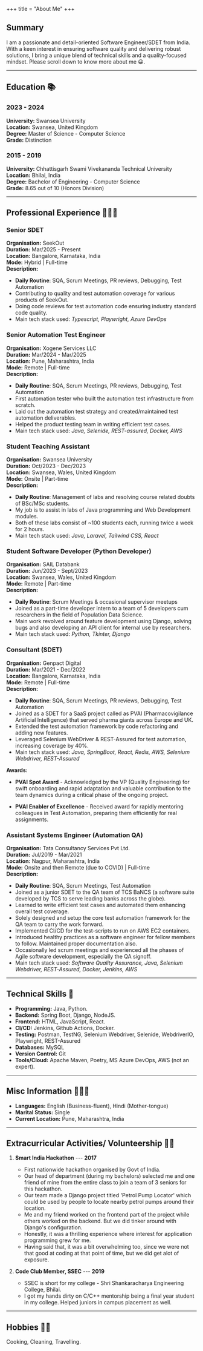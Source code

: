 +++ 
title = "About Me"
+++
## Summary

I am a passionate and detail-oriented Software Engineer/SDET from India. With a keen interest in ensuring software quality and delivering robust solutions, I bring a unique blend of technical skills and a quality-focused mindset. Please scroll down to know more about me 😀.

---

## Education 📚

### 2023 - 2024

**University:** Swansea University  
**Location:** Swansea, United Kingdom  
**Degree:** Master of Science - Computer Science  
**Grade:** Distinction

### 2015 - 2019

**University:** Chhattisgarh Swami Vivekananda Technical University  
**Location:** Bhilai, India  
**Degree:** Bachelor of Engineering - Computer Science  
**Grade:** 8.65 out of 10 (Honors Division)

---

## Professional Experience 🕵🏼‍♂️

### Senior SDET

**Organisation:** SeekOut  
**Duration:** Mar/2025 - Present  
**Location:** Bangalore, Karnataka, India  
**Mode:** Hybrid | Full-time  
**Description:**  

- **Daily Routine**: SQA, Scrum Meetings, PR reviews, Debugging, Test Automation
- Contributing to quality and test automation coverage for various products of SeekOut.
- Doing code reviews for test automation code ensuring industry standard code quality. 
- Main tech stack used: *Typescript, Playwright, Azure DevOps*

### Senior Automation Test Engineer

**Organisation:** Xogene Services LLC  
**Duration:** Mar/2024 - Mar/2025  
**Location:** Pune, Maharashtra, India  
**Mode:** Remote | Full-time  
**Description:**  

- **Daily Routine**: SQA, Scrum Meetings, PR reviews, Debugging, Test Automation
- First automation tester who built the automation test infrastructure from scratch.
- Laid out the automation test strategy and created/maintained test automation deliverables.
- Helped the product testing team in writing efficient test cases.
- Main tech stack used: *Java, Selenide, REST-assured, Docker, AWS*

### Student Teaching Assistant

**Organisation:** Swansea University  
**Duration:** Oct/2023 - Dec/2023  
**Location:** Swansea, Wales, United Kingdom  
**Mode:** Onsite | Part-time  
**Description:**  

- **Daily Routine**: Management of labs and resolving course related doubts of BSc/MSc students. 
- My job is to assist in labs of Java programming and Web Development modules.
- Both of these labs consist of ~100 students each, running twice a week for 2 hours.
- Main tech stack used: *Java, Laravel, Tailwind CSS, React*

### Student Software Developer (Python Developer)

**Organisation:** SAIL Databank  
**Duration:** Jun/2023 - Sept/2023  
**Location:** Swansea, Wales, United Kingdom  
**Mode:** Remote | Part-time  
**Description:**  

- **Daily Routine**: Scrum Meetings & occasional supervisor meetups
- Joined as a part-time developer intern to a team of 5 developers cum researchers in the field of Population Data Science.
- Main work revolved around feature development using Django, solving bugs and also developing an API client for internal use by researchers.
- Main tech stack used: *Python, Tkinter, Django*

### Consultant (SDET)

**Organisation:** Genpact Digital  
**Duration:** Mar/2021 - Dec/2022  
**Location:** Bangalore, Karnataka, India  
**Mode:** Remote | Full-time  
**Description:**  

- **Daily Routine**: SQA, Scrum Meetings, PR reviews, Debugging, Test Automation
- Joined as a SDET for a SaaS project called as PVAI (Pharmacovigilance Artificial Intelligence) that served pharma giants across Europe and UK.
- Extended the test automation framework by code refactoring and adding new features.
- Leveraged Selenium WebDriver & REST-Assured for test automation, increasing coverage by 40%.
- Main tech stack used: *Java, SpringBoot, React, Redis, AWS, Selenium Webdriver, REST-Assured*

**Awards:**  

- **PVAI Spot Award** - Acknowledged by the VP (Quality Engineering) for swift onboarding and rapid adaptation and valuable contribution to the team dynamics during a critical phase of the ongoing project.

- **PVAI Enabler of Excellence** - Received award for rapidly mentoring colleagues in Test Automation, preparing them efficiently for real assignments.

### Assistant Systems Engineer (Automation QA)

**Organisation:** Tata Consultancy Services Pvt Ltd.  
**Duration:** Jul/2019 - Mar/2021  
**Location:** Nagpur, Maharashtra, India  
**Mode:** Onsite and then Remote (due to COVID) | Full-time  
**Description:**  

- **Daily Routine**: SQA, Scrum Meetings, Test Automation
- Joined as a junior SDET to the QA team of TCS BaNCS (a software suite developed by TCS to serve leading banks across the globe).
- Learned to write efficient test cases and automated them enhancing overall test coverage.
- Solely designed and setup the core test automation framework for the QA team to carry the work forward.
- Implemented CI/CD for the test-scripts to run on AWS EC2 containers.
- Introduced healthy practices as a software engineer for fellow members to follow. Maintained proper documentation also.
- Occasionally led scrum meetings and experienced all the phases of Agile software development, especially the QA signoff.
- Main tech stack used: *Software Quality Assurance, Java, Selenium Webdriver, REST-Assured, Docker, Jenkins, AWS*

---

## Technical Skills 🧰

- **Programming:** Java, Python.
- **Backend:** Spring Boot, Django, NodeJS.
- **Frontend:** HTML, JavaScript, React.
- **CI/CD:** Jenkins, Github Actions, Docker.
- **Testing:** Postman, TestNG, Selenium Webdriver, Selenide, WebdriverIO, Playwright, REST-Assured
- **Databases:** MySQL
- **Version Control:** Git
- **Tools/Cloud:** Apache Maven, Poetry, MS Azure DevOps, AWS (not an expert).

---

## Misc Information 🙅🏼‍♂️

- **Languages:** English (Business-fluent), Hindi (Mother-tongue)
- **Marital Status:** Single
- **Current Location:** Pune, Maharashtra, India

---

## Extracurricular Activities/ Volunteership 🥷🏼

1. **Smart India Hackathon**  --- **2017**

    - First nationwide hackathon organised by Govt of India.
    - Our head of department (during my bachelors) selected me and one friend of mine from the entire class to join a team of 3 seniors for this hackathon.
    - Our team made a Django project titled 'Petrol Pump Locator' which could be used by people to locate nearby petrol pumps around their location.
    - Me and my friend worked on the frontend part of the project while others worked on the backend. But we did tinker around with Django's configuration.
    - Honestly, it was a thrilling experience where interest for application programming grew for me.
    - Having said that, it was a bit overwhelming too, since we were not that good at coding at that point of time, but we did get alot of exposure.

2. **Code Club Member, SSEC**  --- **2019**

    - SSEC is short for my college - Shri Shankaracharya Engineering College, Bhilai.
    - I got my hands dirty on C/C++ mentorship being a final year student in my college. Helped juniors in campus placement as well.

---

## Hobbies 🫶🏼

Cooking, Cleaning, Travelling.
